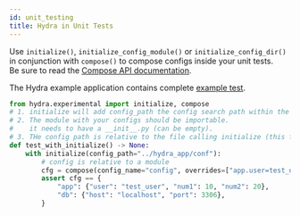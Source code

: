 ```yaml
---
id: unit_testing
title: Hydra in Unit Tests
---
```


Use `initialize()`, `initialize_config_module()` or `initialize_config_dir()` in conjunction with `compose()`
to compose configs inside your unit tests.  
Be sure to read the [Compose API documentation](../experimental/hydra_compose.md).

The Hydra example application contains complete [example test](https://github.com/facebookresearch/hydra/tree/1.0_branch/examples/advanced/hydra_app_example/tests/test_example.py).

```python title="Testing example with initialize()"
from hydra.experimental import initialize, compose
# 1. initialize will add config_path the config search path within the context
# 2. The module with your configs should be importable. 
#    it needs to have a __init__.py (can be empty).
# 3. THe config path is relative to the file calling initialize (this file)
def test_with_initialize() -> None:
    with initialize(config_path="../hydra_app/conf"):
        # config is relative to a module
        cfg = compose(config_name="config", overrides=["app.user=test_user"])
        assert cfg == {
            "app": {"user": "test_user", "num1": 10, "num2": 20},
            "db": {"host": "localhost", "port": 3306},
        }
```
